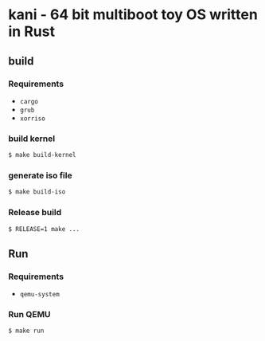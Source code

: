 # kani - 64 bit multiboot toy OS written in Rust

## build

### Requirements

- `cargo`
- `grub`
- `xorriso`

### build kernel

```sh
$ make build-kernel
```

### generate iso file

```sh
$ make build-iso
```

### Release build

```sh
$ RELEASE=1 make ...
```

## Run

### Requirements

- `qemu-system`

### Run QEMU

```sh
$ make run
```
